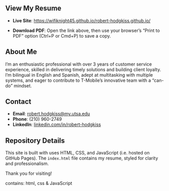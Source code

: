 ## View My Resume
- **Live Site**:
https://wifiknight45.github.io/robert-hodgkiss.github.io/

- **Download PDF**: Open the link above, then use your browser’s “Print to PDF” option (Ctrl+P or Cmd+P) to save a copy.

## About Me
I’m an enthusiastic professional with over 3 years of customer service experience, skilled in delivering timely solutions and building client loyalty. I’m bilingual in English and Spanish, adept at multitasking with multiple systems, and eager to contribute to T-Mobile’s innovative team with a “can-do” mindset.

## Contact
- **Email**: robert.hodgkiss@my.utsa.edu
- **Phone**: (210) 960-2749
- **LinkedIn**: [linkedin.com/in/robert-hodgkiss](https://linkedin.com/in/robert-hodgkiss)

## Repository Details
This site is built with uses HTML, CSS, and JavaScript (i.e. hosted on GitHub Pages). The `index.html` file contains my resume, styled for clarity and professionalism.

Thank you for visiting!

contains: html, css & JavaScript
